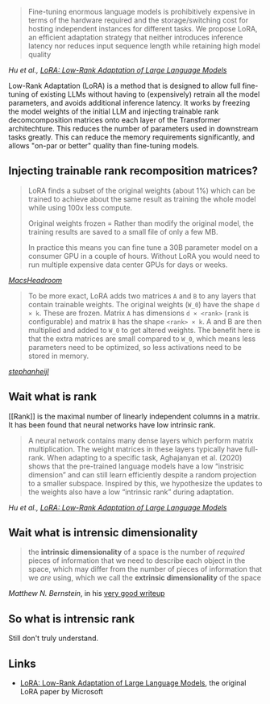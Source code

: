 >Fine-tuning enormous language models is prohibitively expensive in terms of the hardware required and the storage/switching cost for hosting independent instances for different tasks. We propose LoRA, an efficient adaptation strategy that neither introduces inference latency nor reduces input sequence length while retaining high model quality

<cite>Hu et al., [LoRA: Low-Rank Adaptation of Large Language Models](https://arxiv.org/abs/2106.09685)</cite>

Low-Rank Adaptation (LoRA) is a method that is designed to allow full fine-tuning of existing LLMs without having to (expensively) retrain all the model parameters, and avoids additional inference latency. It works by freezing the model weights of the initial LLM and injecting trainable rank decomcomposition matrices onto each layer of the Transformer architechture. This reduces the number of parameters used in downstream tasks greatly.  This can reduce the memory requirements significantly, and allows "on-par or better" quality than fine-tuning models.

##  Injecting trainable rank recomposition matrices?

>LoRA finds a subset of the original weights (about 1%) which can be trained to achieve about the same result as training the whole model while using 100x less compute.
>
>Original weights frozen = Rather than modify the original model, the training results are saved to a small file of only a few MB.
>
>In practice this means you can fine tune a 30B parameter model on a consumer GPU in a couple of hours. Without LoRA you would need to run multiple expensive data center GPUs for days or weeks.

[<cite>MacsHeadroom</cite>](https://news.ycombinator.com/item?id=35289168)

> To be more exact, LoRA adds two matrices `A` and `B` to any layers that contain trainable weights. The original weights (`W_0`) have the shape `d × k`. These are frozen. Matrix `A` has dimensions `d × <rank>` (`rank` is configurable) and matrix `B` has the shape `<rank> × k`. A and B are then multiplied and added to `W_0` to get altered weights. The benefit here is that the extra matrices are small compared to `W_0`, which means less parameters need to be optimized, so less activations need to be stored in memory.

[<cite>stephanheijl</cite>](https://news.ycombinator.com/item?id=35289319)

## Wait what is rank

[[Rank]] is the maximal number of linearly independent columns in a matrix.  It has been found that neural networks have low intrinsic rank.

>A neural network contains many dense layers which perform matrix multiplication. The weight matrices in these layers typically have full-rank. When adapting to a specific task, Aghajanyan et al. (2020) shows that the pre-trained language models have a low “instrisic dimension” and can still  learn efficiently despite a random projection to a smaller subspace. Inspired by this, we hypothesize the updates to the weights also have a low “intrinsic rank” during adaptation.

<cite>Hu et al., [LoRA: Low-Rank Adaptation of Large Language Models](https://arxiv.org/abs/2106.09685)</cite>

## Wait what is intrensic dimensionality

> the **intrinsic dimensionality** of a space is the number of _required_ pieces of information that we need to describe each object in the space, which may differ from the number of pieces of information that we _are_ using, which we call the **extrinsic dimensionality** of the space

<cite>Matthew N. Bernstein</cite>, in his [very good writeup](https://mbernste.github.io/posts/intrinsic_dimensionality/)

## So what is intrensic rank

Still don't truly understand.


## Links

- [LoRA: Low-Rank Adaptation of Large Language Models](https://arxiv.org/abs/2106.09685), the original LoRA paper by Microsoft